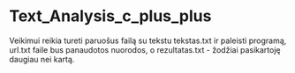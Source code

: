 # Text_Analysis_c_plus_plus
Veikimui reikia tureti paruošus failą su tekstu tekstas.txt ir paleisti programą, url.txt faile bus panaudotos nuorodos, o rezultatas.txt - žodžiai pasikartoję daugiau nei kartą.
